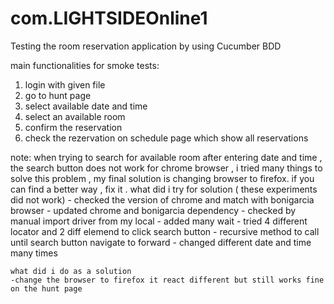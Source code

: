 # com.LIGHTSIDEOnline1
Testing the room reservation application by using Cucumber BDD

main functionalities for smoke tests:
1. login with given file 
2. go to  hunt page
3. select available date and time 
4. select an available room
5. confirm the reservation 
6. check the rezervation on schedule page which show all reservations 



note: when trying to search for available room after entering date and time ,
the search button does not work for chrome browser ,
i tried many things to solve this problem , my final solution is changing browser to firefox. 
if you can find a better way , fix it .
    what did i try for solution ( these experiments did not work)
    - checked the version of chrome and match with bonigarcia browser
    - updated chrome and bonigarcia dependency 
    - checked by manual import driver from my local 
    - added many wait 
    - tried 4 different locator and 2 diff elemend to click search button 
    - recursive method to call until search button navigate to forward 
    - changed different date and time many times 
    
    what did i do as a solution 
    -change the browser to firefox it react different but still works fine on the hunt page 
    
   
 
